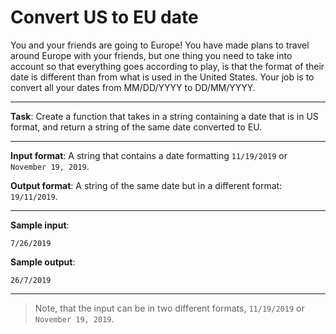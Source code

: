 # Convert US to EU date

You and your friends are going to Europe! You have made plans to travel around Europe with your friends, but one thing you need to take into account so that everything goes according to play, is that the format of their date is different than from what is used in the United States. Your job is to convert all your dates from MM/DD/YYYY to DD/MM/YYYY. 
 
---

**Task**: Create a function that takes in a string containing a date that is in US format, and return a string of the same date converted to EU. 
 
---

**Input format**: A string that contains a date formatting `11/19/2019` or `November 19, 2019`. 
 
**Output format**: A string of the same date but in a different format: `19/11/2019`. 
 
---

**Sample input**: 
```
7/26/2019
```

**Sample output**: 
```
26/7/2019
```

---

>Note, that the input can be in two different formats, `11/19/2019` or `November 19, 2019`.